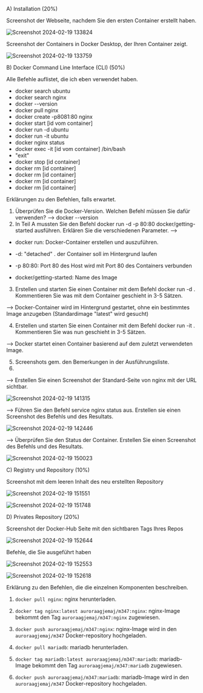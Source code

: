A) Installation (20%)

Screenshot der Webseite, nachdem Sie den ersten Container erstellt haben.

![Screenshot 2024-02-19 133824](https://github.com/auroragjemaj/m347/assets/112400886/63f845d8-6ef4-4bf7-8ff3-5093cc8e13d0)


Screenshot der Containers in Docker Desktop, der Ihren Container zeigt.

![Screenshot 2024-02-19 133759](https://github.com/auroragjemaj/m347/assets/112400886/cd64ff13-ed59-48f0-afb9-01419d2f0497)


B) Docker Command Line Interface (CLI) (50%)

Alle Befehle auflistet, die ich eben verwendet haben.
* docker search ubuntu
* docker search nginx
* docker --version
* docker pull nginx
* docker create -p8081:80 nginx
* docker start [id vom container]
* docker run -d ubuntu
* docker run -it ubuntu
* docker nginx status
* docker exec -it [id vom container] /bin/bash
* "exit"
* docker stop [id container]
* docker rm [id container]
* docker rm [id container]
* docker rm [id container]
* docker rm [id container]


Erklärungen zu den Befehlen, falls erwartet.
1. Überprüfen Sie die Docker-Version. Welchen Befehl müssen Sie dafür verwenden? --> docker --version
2. In Teil A mussten Sie den Befehl docker run -d -p 80:80 docker/getting-started
ausführen. Erklären Sie die verschiedenen Parameter.
--> 
* docker run: Docker-Container erstellen und auszuführen.

* -d: "detached" . der Container soll im Hintergrund laufen

* -p 80:80: Port 80 des Host wird mit Port 80 des Containers verbunden
  
* docker/getting-started: Name des Image

3. Erstellen und starten Sie einen Container mit dem Befehl docker run -d . Kommentieren Sie was mit dem Container geschieht in 3-5 Sätzen.

--> Docker-Container wird im Hintergrund gestartet, ohne ein bestimmtes Image anzugeben (Standardimage "latest" wird gesucht)

4. Erstellen und starten Sie einen Container mit dem Befehl docker run -it . Kommentieren Sie was nun geschieht in 3-5 Sätzen.

--> Docker startet einen Container basierend auf dem zuletzt verwendeten Image.

5. Screenshots gem. den Bemerkungen in der Ausführungsliste.
6. 
--> Erstellen Sie einen Screenshot der Standard-Seite von nginx mit der URL sichtbar.
   
![Screenshot 2024-02-19 141315](https://github.com/auroragjemaj/m347/assets/112400886/635a5842-5d7e-4ad1-9f17-0a221500c122)


--> Führen Sie den Befehl service nginx status aus. Erstellen sie einen Screenshot des Befehls und des Resultats.

![Screenshot 2024-02-19 142446](https://github.com/auroragjemaj/m347/assets/112400886/96303a7b-1e90-46d9-bd4b-351bb95b6080)


--> Überprüfen Sie den Status der Container. Erstellen Sie einen Screenshot des Befehls und des Resultats.

![Screenshot 2024-02-19 150023](https://github.com/auroragjemaj/m347/assets/112400886/321ef338-de98-41ef-b4f1-04db3e6c90a9)



C) Registry und Repository (10%)

Screenshot mit dem leeren Inhalt des neu erstellten Repository

![Screenshot 2024-02-19 151551](https://github.com/auroragjemaj/m347/assets/112400886/1cbb8800-ab63-4bc6-a035-0e890e865a84)



![Screenshot 2024-02-19 151748](https://github.com/auroragjemaj/m347/assets/112400886/b5f6ff17-7c0a-42ee-be76-0bd8485c3ba4)


D) Privates Repository (20%)

Screenshot der Docker-Hub Seite mit den sichtbaren Tags Ihres Repos

![Screenshot 2024-02-19 152644](https://github.com/auroragjemaj/m347/assets/112400886/dfc75b55-aefc-476d-90b1-7c90c01c2e85)


Befehle, die Sie ausgeführt haben

![Screenshot 2024-02-19 152553](https://github.com/auroragjemaj/m347/assets/112400886/c2a18199-c98d-47db-b6a0-328d8fefb254)


![Screenshot 2024-02-19 152618](https://github.com/auroragjemaj/m347/assets/112400886/a2fa0f2e-291f-464c-96b3-0b2300b640f0)


Erklärung zu den Befehlen, die die einzelnen Komponenten beschreiben.

1. `docker pull nginx`: nginx herunterladen.
 
2. `docker tag nginx:latest auroraagjemaj/m347:nginx`: nginx-Image bekommt den Tag `auroraagjemaj/m347:nginx` zugewiesen. 
 
3. `docker push auroraagjemaj/m347:nginx`: nginx-Image wird in den `auroraagjemaj/m347` Docker-repository hochgeladen.
 
4. `docker pull mariadb`: mariadb herunterladen.
 
5. `docker tag mariadb:latest auroraagjemaj/m347:mariadb`: mariadb-Image bekommt den Tag `auroraagjemaj/m347:mariadb` zugewiesen.
 
6. `docker push auroraagjemaj/m347:mariadb`: mariadb-Image wird in den `auroraagjemaj/m347` Docker-repository hochgeladen.

